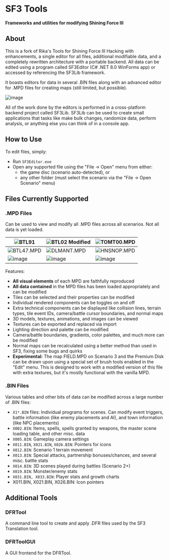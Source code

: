 # SF3 Tools

**Frameworks and utilities for modifying Shining Force III**

## About

This is a fork of Rika's Tools for Shining Force III Hacking with enhancements, a single editor for all files, additional modifiable data, and a
completely rewritten architecture with a portable backend. All data can be edited using a program called SF3Editor (C# .NET 8.0 WinForms app)
or accessed by referencing the SF3Lib framework.

It boasts editors for data in several .BIN files along with an advanced editor for .MPD files for creating maps (still limited, but possible).

![image](https://github.com/user-attachments/assets/bfc97004-066d-4ea2-b3fc-5704cc797efe)

All of the work done by the editors is performed in a cross-platform backend project called SF3Lib. SF3Lib can
be used to create small applications that tasks like make bulk changes, randomize data, perform analysis, or anything
else you can think of in a console app.

## How to Use

To edit files, simply:
- Run `SF3Editor.exe`
- Open any supported file using the "File -> Open" menu from either:
    - the game disc (scenario auto-detected), or
    - any other folder (must select the scenario via the "File -> Open Scenario" menu)

## Files Currently Supported

### .MPD Files

Can be used to view and modify all .MPD files across all scenarios. Not all data is yet loaded.

| ![BTL91](https://github.com/user-attachments/assets/bb61fd38-061f-4918-94e3-7d6f7101680c) | ![BTL02 Modified](https://github.com/user-attachments/assets/1594105a-5908-47f8-8ae3-b7fa868acf59) | ![TOMT00.MPD](https://github.com/user-attachments/assets/3bf0b8a2-3ee2-4e67-a8e6-aa7a9ff5b54a) |
|---|---|---|
| ![BTL47.MPD](https://github.com/user-attachments/assets/6d1eba16-512e-4273-8b7a-67f1e9dded49) | ![DLMANT.MPD](https://github.com/user-attachments/assets/52e0b556-dbee-4c79-b256-996a98e05bab) | ![HNSNOP.MPD](https://github.com/user-attachments/assets/8c8b92f8-9a89-435d-8944-e34901b96787) |
| ![image](https://github.com/user-attachments/assets/26de635b-010a-4918-87eb-e0697ff6e4b6) | ![image](https://github.com/user-attachments/assets/0aa93801-efb3-4ae0-a80c-fdd8e82844aa) | ![image](https://github.com/user-attachments/assets/d7516e4a-6fec-41f1-b211-4eb5a425edf6) |


Features:

- **All visual elements** of each MPD are faithfully reproduced
- **All data contained** in the MPD files has been loaded appropriately and can be modified
- Tiles can be selected and their properties can be modified
- Individual rendered components can be toggles on and off
- Extra technical components can be displayed like collision lines, terrain types, tile event IDs, camera/battle cursor boundaries, and normal maps
- 3D models, textures, animations, and images can be viewed
- Textures can be exported and replaced via import
- Lighting direction and palette can be modified
- Camera/battle boundaries, gradients, color palettes, and much more can be modified
- Normal maps can be recalculated using a better method than used in SF3, fixing some bugs and quirks
- **Experimental:** The map FIELD.MPD on Scenario 3 and the Premium Disk can be drawn upon using a special set of brush tools enabled in the "Edit" menu. This is designed to work with a modified version of this file with extra textures, but it's mostly functional with the vanilla MPD.

### .BIN Files

Various tables and other bits of data can be modified across a large number of .BIN files:

- `X1*.BIN` files: Individual programs for scenes. Can modify event triggers, battle information (like enemy placements and AI), and town information (like NPC placements)
- `X002.BIN`: Items, spells, spells granted by weapons, the master scene loading table, and other misc. data 
- `X005.BIN`: Gameplay camera settings
- `X011.BIN`, `X021.BIN`, `X026.BIN`: Pointers for icons
- `X012.BIN`: Scenario 1 terrain movement
- `X013.BIN`: Special attacks, partnership bonuses/chances, and several misc. battle stats
- `X014.BIN`: 3D scenes played during battles (Scenario 2+)
- `X019.BIN`: Monster/enemy stats
- `X031.BIN, X033.BIN`: Player stats and growth charts
-  X011.BIN, X021.BIN, X026.BIN: Icon pointers

## Additional Tools

### DFRTool

A command line tool to create and apply .DFR files used by the SF3 Translation tool.

### DFRToolGUI

A GUI frontend for the DFRTool.

